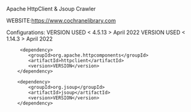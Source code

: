 Apache HttpClient &  Jsoup Crawler

WEBSITE:https://www.cochranelibrary.com

Configurations: VERSION USED < 4.5.13 > April 2022
                VERSION USED < 1.14.3 > April 2022

         <dependency>
            <groupId>org.apache.httpcomponents</groupId>
            <artifactId>httpclient</artifactId>
            <version>VERSION</version>
        </dependency>
        
        <dependency>
            <groupId>org.jsoup</groupId>
            <artifactId>jsoup</artifactId>
            <version>VERSION</version>
        </dependency>

